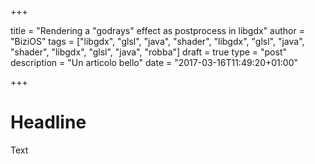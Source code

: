 +++

title = "Rendering a \"godrays\" effect as postprocess in libgdx"
author = "BiziOS"
tags = ["libgdx", "glsl", "java", "shader", "libgdx", "glsl", "java", "shader", "libgdx", "glsl", "java", "robba"]
draft = true
type = "post"
description = "Un articolo bello"
date = "2017-03-16T11:49:20+01:00"

+++

# Headline

Text
